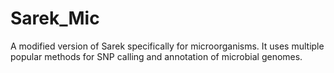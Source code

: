 # Sarek_Mic
A modified version of Sarek specifically for microorganisms. It uses multiple popular methods for SNP calling and annotation of microbial genomes.


